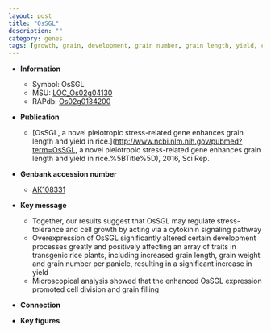 ```yaml
---
layout: post
title: "OsSGL"
description: ""
category: genes
tags: [growth, grain, development, grain number, grain length, yield, cell division, cytokinin, grain filling, grain weight]
---
```


* **Information**  
    + Symbol: OsSGL  
    + MSU: [LOC_Os02g04130](http://rice.plantbiology.msu.edu/cgi-bin/ORF_infopage.cgi?orf=LOC_Os02g04130)  
    + RAPdb: [Os02g0134200](http://rapdb.dna.affrc.go.jp/viewer/gbrowse_details/irgsp1?name=Os02g0134200)  

* **Publication**  
    + [OsSGL, a novel pleiotropic stress-related gene enhances grain length and yield in rice.](http://www.ncbi.nlm.nih.gov/pubmed?term=OsSGL, a novel pleiotropic stress-related gene enhances grain length and yield in rice.%5BTitle%5D), 2016, Sci Rep.

* **Genbank accession number**  
    + [AK108331](http://www.ncbi.nlm.nih.gov/nuccore/AK108331)

* **Key message**  
    + Together, our results suggest that OsSGL may regulate stress-tolerance and cell growth by acting via a cytokinin signaling pathway
    + Overexpression of OsSGL significantly altered certain development processes greatly and positively affecting an array of traits in transgenic rice plants, including increased grain length, grain weight and grain number per panicle, resulting in a significant increase in yield
    + Microscopical analysis showed that the enhanced OsSGL expression promoted cell division and grain filling

* **Connection**  

* **Key figures**  


